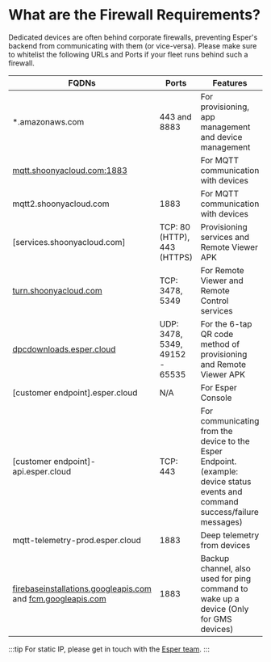 # What are the Firewall Requirements?

Dedicated devices are often behind corporate firewalls, preventing Esper's backend from communicating with them (or vice-versa). Please make sure to whitelist the following URLs and Ports if your fleet runs behind such a firewall.

| FQDNs                                 | Ports                           | Features                                                                                 |
|---------------------------------------|---------------------------------|------------------------------------------------------------------------------------------|
| *.amazonaws.com                       | 443 and 8883                    | For provisioning, app management and device management                                   |
|  [mqtt.shoonyacloud.com:1883](http://mqtt.shoonyacloud.com:1883/)  |                         | For MQTT communication with devices                                                          |
| mqtt2.shoonyacloud.com                | 1883                            | For MQTT communication with devices                                                          |
| [services.shoonyacloud.com]           | TCP: 80 (HTTP), 443 (HTTPS)     | Provisioning services and Remote Viewer APK                                        |
| [turn.shoonyacloud.com](http://turn.shoonyacloud.com/)               | TCP: 3478, 5349                | For Remote Viewer and Remote Control services                                                            |
| [dpcdownloads.esper.cloud](http://pcdownloads.esper.io/)              | UDP: 3478, 5349, 49152 - 65535 | For the 6-tap QR code method of provisioning and Remote Viewer APK                       |
| [customer endpoint].esper.cloud       | N/A                             | For Esper Console                                                                        |
| [customer endpoint]-api.esper.cloud   | TCP: 443                        | For communicating from the device to the Esper Endpoint. (example: device status events and command success/failure messages) |
| mqtt-telemetry-prod.esper.cloud       | 1883                        | Deep telemetry from devices                                                              |
| [firebaseinstallations.googleapis.com](http://fcm.googleapis.com/) and [fcm.googleapis.com](http://fcm.googleapis.com/)| 1883                            | Backup channel, also used for ping command to wake up a device (Only for GMS devices)       |


:::tip
For static IP, please get in touch with the [Esper team](https://support.esper.io/s/).
:::


  